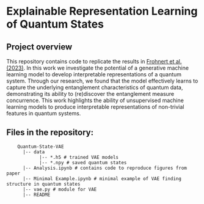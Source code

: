 # Explainable Representation Learning of Quantum States


## Project overview
This repository contains code to replicate the results in [Frohnert et al. (2023)](https://arxiv.org/abs/2306.05694).
In this work we investigate the potential of a generative machine learning model to develop interpretable representations of a quantum system. 
Through our research, we found that the model effectively learns to capture the underlying entanglement characteristics of quantum data, demonstrating its ability to (re)discover the entanglement measure concurrence.
This work highlights the ability of unsupervised machine learning models to produce interpretable representations of non-trivial features in quantum systems.



## Files in the repository:
        Quantum-State-VAE
          |-- data
                |-- *.h5 # trained VAE models 
                |-- *.npy # saved quantum states  
          |-- Analysis.ipynb # contains code to reproduce figures from paper
          |-- Minimal Example.ipynb # minimal example of VAE finding structure in quantum states
          |-- vae.py # module for VAE   
          |-- README
